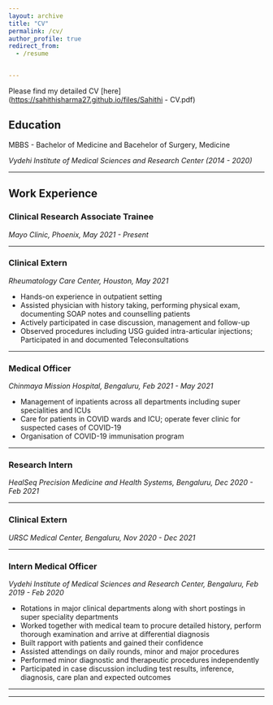 ```yaml
---
layout: archive
title: "CV"
permalink: /cv/
author_profile: true
redirect_from:
  - /resume


---
```


Please find my detailed CV [here](https://sahithisharma27.github.io/files/Sahithi - CV.pdf)

## Education

MBBS - Bachelor of Medicine and Bacehelor of Surgery, Medicine

*Vydehi Institute of Medical Sciences and Research Center (2014 - 2020)*

---

## Work Experience

### Clinical Research Associate Trainee
*Mayo Clinic, Phoenix, May 2021 - Present*


---

### Clinical Extern
*Rheumatology Care Center, Houston, May 2021*

- Hands-on experience in outpatient setting
- Assisted physician with history taking, performing physical exam, documenting SOAP notes and counselling patients
- Actively participated in case discussion, management and follow-up
- Observed procedures including USG guided intra-articular injections; Participated in and documented Teleconsultations

---

### Medical Officer
*Chinmaya Mission Hospital, Bengaluru, Feb 2021 - May 2021*

- Management of inpatients across all departments including super specialities and ICUs
- Care for patients in COVID wards and ICU; operate fever clinic for suspected cases of COVID-19
- Organisation of COVID-19 immunisation program

---

### Research Intern
*HealSeq Precision Medicine and Health Systems, Bengaluru, Dec 2020 - Feb 2021*

---

### Clinical Extern
*URSC Medical Center, Bengaluru, Nov 2020 - Dec 2021*

---

### Intern Medical Officer
*Vydehi Institute of Medical Sciences and Research Center, Bengaluru, Feb 2019 - Feb 2020*

- Rotations in major clinical departments along with short postings in super speciality departments
- Worked together with medical team to procure detailed history, perform thorough examination and arrive at differential diagnosis
- Built rapport with patients and gained their confidence
- Assisted attendings on daily rounds, minor and major procedures
- Performed minor diagnostic and therapeutic procedures independently
- Participated in case discussion including test results, inference, diagnosis, care plan and expected outcomes

---


---

